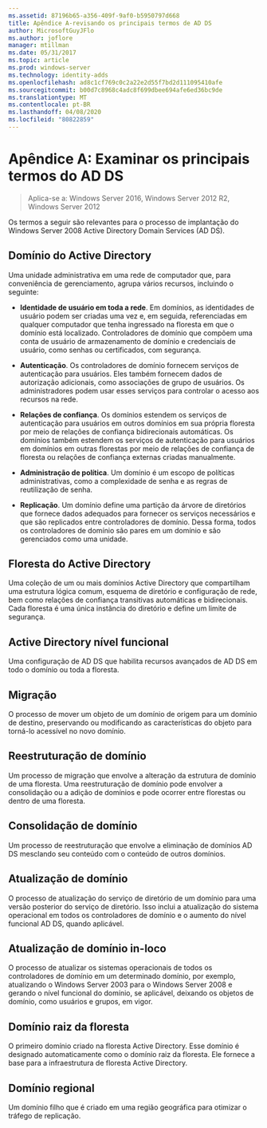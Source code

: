 ```yaml
---
ms.assetid: 87196b65-a356-409f-9af0-b5950797d668
title: Apêndice A-revisando os principais termos de AD DS
author: MicrosoftGuyJFlo
ms.author: joflore
manager: mtillman
ms.date: 05/31/2017
ms.topic: article
ms.prod: windows-server
ms.technology: identity-adds
ms.openlocfilehash: ad8c1cf769c0c2a22e2d55f7bd2d111095410afe
ms.sourcegitcommit: b00d7c8968c4adc8f699dbee694afe6ed36bc9de
ms.translationtype: MT
ms.contentlocale: pt-BR
ms.lasthandoff: 04/08/2020
ms.locfileid: "80822859"
---
```

# <a name="appendix-a-reviewing-key-ad-ds-terms"></a>Apêndice A: Examinar os principais termos do AD DS

>Aplica-se a: Windows Server 2016, Windows Server 2012 R2, Windows Server 2012

Os termos a seguir são relevantes para o processo de implantação do Windows Server 2008 Active Directory Domain Services (AD DS).  
  
## <a name="active-directory-domain"></a>Domínio do Active Directory  
Uma unidade administrativa em uma rede de computador que, para conveniência de gerenciamento, agrupa vários recursos, incluindo o seguinte:  
  
-   **Identidade de usuário em toda a rede**. Em domínios, as identidades de usuário podem ser criadas uma vez e, em seguida, referenciadas em qualquer computador que tenha ingressado na floresta em que o domínio está localizado. Controladores de domínio que compõem uma conta de usuário de armazenamento de domínio e credenciais de usuário, como senhas ou certificados, com segurança.  
  
-   **Autenticação**. Os controladores de domínio fornecem serviços de autenticação para usuários. Eles também fornecem dados de autorização adicionais, como associações de grupo de usuários. Os administradores podem usar esses serviços para controlar o acesso aos recursos na rede.  
  
-   **Relações de confiança**. Os domínios estendem os serviços de autenticação para usuários em outros domínios em sua própria floresta por meio de relações de confiança bidirecionais automáticas. Os domínios também estendem os serviços de autenticação para usuários em domínios em outras florestas por meio de relações de confiança de floresta ou relações de confiança externas criadas manualmente.  
  
-   **Administração de política**. Um domínio é um escopo de políticas administrativas, como a complexidade de senha e as regras de reutilização de senha.  
  
-   **Replicação**. Um domínio define uma partição da árvore de diretórios que fornece dados adequados para fornecer os serviços necessários e que são replicados entre controladores de domínio. Dessa forma, todos os controladores de domínio são pares em um domínio e são gerenciados como uma unidade.  
  
## <a name="active-directory-forest"></a>Floresta do Active Directory  
Uma coleção de um ou mais domínios Active Directory que compartilham uma estrutura lógica comum, esquema de diretório e configuração de rede, bem como relações de confiança transitivas automáticas e bidirecionais. Cada floresta é uma única instância do diretório e define um limite de segurança.  
  
## <a name="active-directory-functional-level"></a>Active Directory nível funcional  
Uma configuração de AD DS que habilita recursos avançados de AD DS em todo o domínio ou toda a floresta.  
  
## <a name="migration"></a>Migração  
O processo de mover um objeto de um domínio de origem para um domínio de destino, preservando ou modificando as características do objeto para torná-lo acessível no novo domínio.  
  
## <a name="domain-restructure"></a>Reestruturação de domínio  
Um processo de migração que envolve a alteração da estrutura de domínio de uma floresta. Uma reestruturação de domínio pode envolver a consolidação ou a adição de domínios e pode ocorrer entre florestas ou dentro de uma floresta.  
  
## <a name="domain-consolidation"></a>Consolidação de domínio  
Um processo de reestruturação que envolve a eliminação de domínios AD DS mesclando seu conteúdo com o conteúdo de outros domínios.  
  
## <a name="domain-upgrade"></a>Atualização de domínio  
O processo de atualização do serviço de diretório de um domínio para uma versão posterior do serviço de diretório. Isso inclui a atualização do sistema operacional em todos os controladores de domínio e o aumento do nível funcional AD DS, quando aplicável.  
  
## <a name="in-place-domain-upgrade"></a>Atualização de domínio in-loco  
O processo de atualizar os sistemas operacionais de todos os controladores de domínio em um determinado domínio, por exemplo, atualizando o Windows Server 2003 para o Windows Server 2008 e gerando o nível funcional do domínio, se aplicável, deixando os objetos de domínio, como usuários e grupos, em vigor.  
  
## <a name="forest-root-domain"></a>Domínio raiz da floresta  
O primeiro domínio criado na floresta Active Directory. Esse domínio é designado automaticamente como o domínio raiz da floresta. Ele fornece a base para a infraestrutura de floresta Active Directory.  
  
## <a name="regional-domain"></a>Domínio regional  
Um domínio filho que é criado em uma região geográfica para otimizar o tráfego de replicação.  
  


